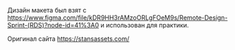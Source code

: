 Дизайн макета был взят с https://www.figma.com/file/kDR9HH3rAMzoORLgFOeM9s/Remote-Design-Sprint-(RDS)?node-id=41%3A0 и использован для практики.

Оригинал сайта https://stansassets.com/
